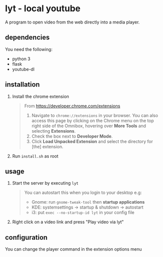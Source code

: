 # lyt - local youtube
A program to open video from the web directly into a media player.

## dependencies
You need the following:
- python 3
- flask
- youtube-dl

## installation
1. Install the chrome extension
	> From https://developer.chrome.com/extensions
	> 1. Navigate to `chrome://extensions` in your browser. You can also access this page by clicking on the Chrome menu on the top right side of the Omnibox, hovering over **More Tools** and selecting **Extensions**.
	> 2. Check the box next to **Developer Mode**.
	> 3. Click **Load Unpacked Extension** and select the directory for [the] extension.
2. Run `install.sh` as root

## usage
1. Start the server by executing `lyt`
	> You can autostart this when you login to your desktop e.g:
	> - Gnome: run `gnome-tweak-tool` then **startup applications**
	> - KDE: systemsettings -> startup & shutdown -> autostart
	> - i3: put `exec --no-startup-id lyt` in your config file
2. Right click on a video link and press "Play video via lyt"

## configuration
You can change the player command in the extension options menu
